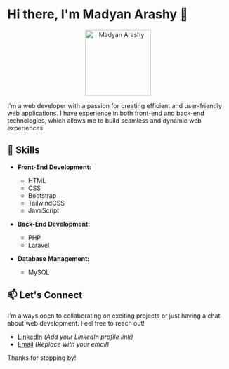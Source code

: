 # Hi there, I'm Madyan Arashy 👋

<p align="center">
  <img src="https://via.placeholder.com/150" alt="Madyan Arashy" width="150px">
</p>

I'm a web developer with a passion for creating efficient and user-friendly web applications. I have experience in both front-end and back-end technologies, which allows me to build seamless and dynamic web experiences. 

## 💼 Skills

- **Front-End Development:** 
  - HTML
  - CSS
  - Bootstrap
  - TailwindCSS
  - JavaScript

- **Back-End Development:** 
  - PHP
  - Laravel

- **Database Management:** 
  - MySQL

## 📫 Let's Connect

I'm always open to collaborating on exciting projects or just having a chat about web development. Feel free to reach out!

- [LinkedIn](#) *(Add your LinkedIn profile link)*
- [Email](mailto:your-email@example.com) *(Replace with your email)*

Thanks for stopping by!
